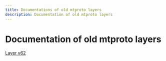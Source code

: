 ```yaml
---
title: Documentations of old mtproto layers
description: Documentation of old mtproto layers
---
```

# Documentation of old mtproto layers  

[Layer v62](API_docs_v62/)  
